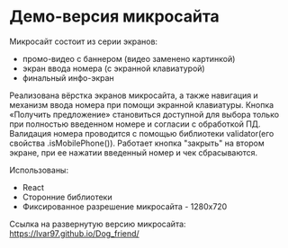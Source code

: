 # Демо-версия микросайта

Микросайт состоит из серии экранов:
* промо-видео с баннером (видео заменено картинкой)
* экран ввода номера (с экранной клавиатурой)
* финальный инфо-экран

Реализована вёрстка экранов микросайта, а также навигация и механизм ввода номера при помощи экранной клавиатуры. Кнопка «Получить предложение» становиться доступной для выбора только при полностью введенном номере и согласии с обработкой ПД. Валидация номера проводится с помощью библиотеки validator(его свойства .isMobilePhone()). Работает кнопка "закрыть" на втором экране, при ее нажатии введенный номер и чек сбрасываются.

Использованы:
* React
* Сторонние библиотеки
* Фиксированное разрешение микросайта - 1280х720

Ссылка на развернутую версию микросайта: https://lvar97.github.io/Dog_friend/